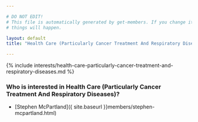 ```yaml
---

# DO NOT EDIT!
# This file is automatically generated by get-members. If you change it, bad
# things will happen.

layout: default
title: "Health Care (Particularly Cancer Treatment And Respiratory Diseases)"

---
```


{% include interests/health-care-particularly-cancer-treatment-and-respiratory-diseases.md %}

### Who is interested in Health Care (Particularly Cancer Treatment And Respiratory Diseases)?


* [Stephen McPartland]({ site.baseurl }}members/stephen-mcpartland.html)

